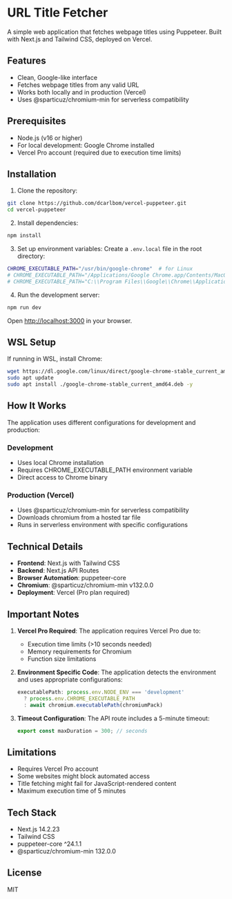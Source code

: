 # URL Title Fetcher

A simple web application that fetches webpage titles using Puppeteer. Built with Next.js and Tailwind CSS, deployed on Vercel.

## Features

- Clean, Google-like interface
- Fetches webpage titles from any valid URL
- Works both locally and in production (Vercel)
- Uses @sparticuz/chromium-min for serverless compatibility

## Prerequisites

- Node.js (v16 or higher)
- For local development: Google Chrome installed
- Vercel Pro account (required due to execution time limits)

## Installation

1. Clone the repository:

```bash
git clone https://github.com/dcarlbom/vercel-puppeteer.git
cd vercel-puppeteer
```

2. Install dependencies:

```bash
npm install
```

3. Set up environment variables:
Create a `.env.local` file in the root directory:

```bash
CHROME_EXECUTABLE_PATH="/usr/bin/google-chrome"  # for Linux
# CHROME_EXECUTABLE_PATH="/Applications/Google Chrome.app/Contents/MacOS/Google Chrome"  # for Mac
# CHROME_EXECUTABLE_PATH="C:\\Program Files\\Google\\Chrome\\Application\\chrome.exe"  # for Windows 
```

4. Run the development server:

```bash
npm run dev
```

Open [http://localhost:3000](http://localhost:3000) in your browser.

## WSL Setup

If running in WSL, install Chrome:

```bash
wget https://dl.google.com/linux/direct/google-chrome-stable_current_amd64.deb
sudo apt update
sudo apt install ./google-chrome-stable_current_amd64.deb -y
```


## How It Works

The application uses different configurations for development and production:

### Development
- Uses local Chrome installation
- Requires CHROME_EXECUTABLE_PATH environment variable
- Direct access to Chrome binary

### Production (Vercel)
- Uses @sparticuz/chromium-min for serverless compatibility
- Downloads chromium from a hosted tar file
- Runs in serverless environment with specific configurations

## Technical Details

- **Frontend**: Next.js with Tailwind CSS
- **Backend**: Next.js API Routes
- **Browser Automation**: puppeteer-core
- **Chromium**: @sparticuz/chromium-min v132.0.0
- **Deployment**: Vercel (Pro plan required)

## Important Notes

1. **Vercel Pro Required**: The application requires Vercel Pro due to:
   - Execution time limits (>10 seconds needed)
   - Memory requirements for Chromium
   - Function size limitations

2. **Environment Specific Code**: The application detects the environment and uses appropriate configurations:
   ```javascript
   executablePath: process.env.NODE_ENV === 'development' 
     ? process.env.CHROME_EXECUTABLE_PATH 
     : await chromium.executablePath(chromiumPack)
   ```

3. **Timeout Configuration**: The API route includes a 5-minute timeout:
   ```javascript
   export const maxDuration = 300; // seconds
   ```

## Limitations

- Requires Vercel Pro account
- Some websites might block automated access
- Title fetching might fail for JavaScript-rendered content
- Maximum execution time of 5 minutes

## Tech Stack

- Next.js 14.2.23
- Tailwind CSS
- puppeteer-core ^24.1.1
- @sparticuz/chromium-min 132.0.0

## License

MIT
